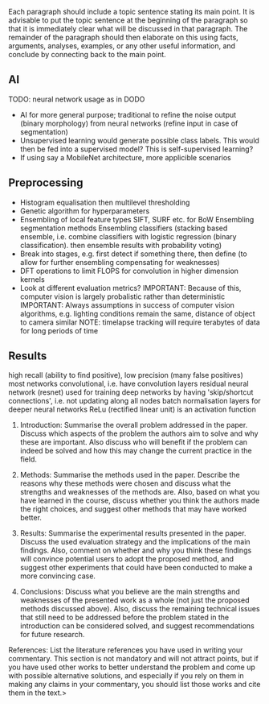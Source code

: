<!-- SPDX-License-Identifier: zlib-acknowledgement -->
Each paragraph should include a topic sentence stating its main point. It is advisable to put the
topic sentence at the beginning of the paragraph so that it is immediately clear what will be
discussed in that paragraph. The remainder of the paragraph should then elaborate on this using
facts, arguments, analyses, examples, or any other useful information, and conclude by
connecting back to the main point.


## AI
TODO: neural network usage as in DODO
* AI for more general purpose; traditional to refine the noise output (binary morphology) from neural networks (refine input in case of segmentation)
* Unsupervised learning would generate possible class labels.
This would then be fed into a supervised model?
This is self-supervised learning?
* If using say a MobileNet architecture, more applicible scenarios
## Preprocessing
* Histogram equalisation then multilevel thresholding
* Genetic algorithm for hyperparameters
* Ensembling of local feature types SIFT, SURF etc. for BoW
  Ensembling segmentation methods
  Ensembling classifiers
  (stacking based ensemble, i.e. combine classifiers with logistic regression (binary classification). then ensemble results with probability voting)
* Break into stages, e.g. first detect if something there, then define (to allow for further ensembling compensating for weaknesses)
* DFT operations to limit FLOPS for convolution in higher dimension kernels
* Look at different evaluation metrics?
IMPORTANT: Because of this, computer vision is largely probalistic rather than deterministic
IMPORTANT: Always assumptions in success of computer vision algorithms, e.g. lighting conditions remain the same, distance of object to camera similar
NOTE: timelapse tracking will require terabytes of data for long periods of time
## Results
high recall (ability to find positive), low precision (many false positives)
most networks convolutional, i.e. have convolution layers
residual neural network (resnet) used for training deep networks by having 'skip/shortcut connections', i.e. not updating along all nodes
batch normalisation layers for deeper neural networks
ReLu (rectified linear unit) is an activation function


1. Introduction: 
Summarise the overall problem addressed in the paper.
Discuss which aspects of the problem the authors aim to solve and why these are important. 
Also discuss who will benefit if the problem can indeed be solved and how this may change the current practice in the field.

2. Methods: 
Summarise the methods used in the paper. 
Describe the reasons why these methods were chosen and discuss what the strengths and weaknesses of the methods are. 
Also, based on what you have learned in the course, discuss whether you think the authors made the right choices,
and suggest other methods that may have worked better.

3. Results: 
Summarise the experimental results presented in the paper. 
Discuss the used evaluation strategy and the implications of the main findings. 
Also, comment on whether and why you think these findings will convince potential users to adopt the proposed method, and suggest other
experiments that could have been conducted to make a more convincing case.

4. Conclusions: 
Discuss what you believe are the main strengths and weaknesses of the presented work as a whole (not just the proposed methods discussed above). 
Also, discuss the remaining technical issues that still need to be addressed before the problem stated in the introduction can be
considered solved, and suggest recommendations for future research.

References: List the literature references you have used in writing your commentary. This section is
not mandatory and will not attract points, but if you have used other works to better understand the
problem and come up with possible alternative solutions, and especially if you rely on them in
making any claims in your commentary, you should list those works and cite them in the text.>
